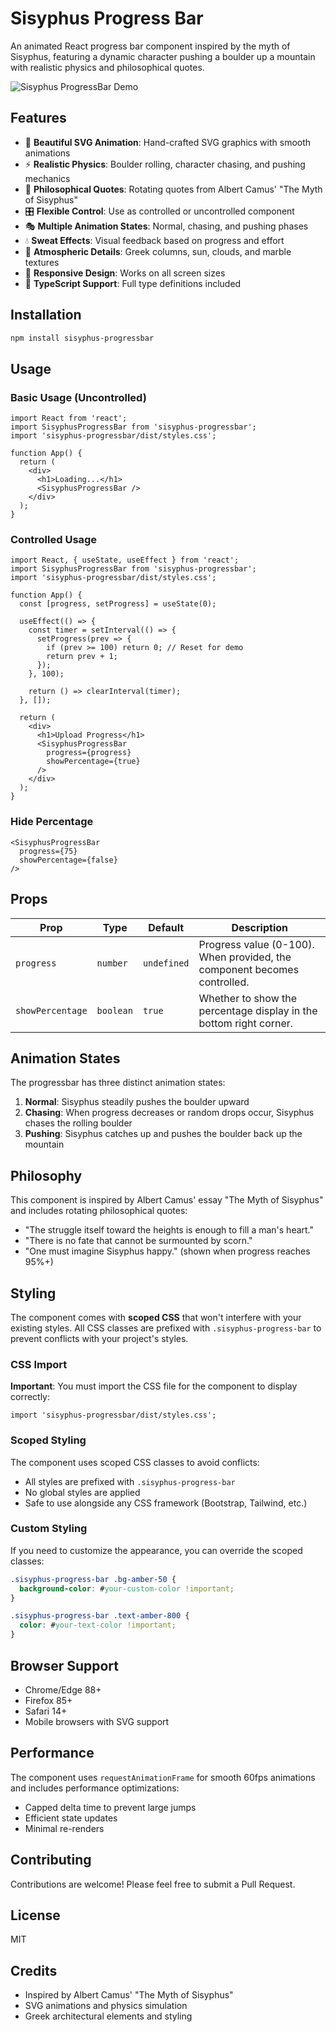 # Sisyphus Progress Bar

An animated React progress bar component inspired by the myth of Sisyphus, featuring a dynamic character pushing a boulder up a mountain with realistic physics and philosophical quotes.

![Sisyphus ProgressBar Demo](https://via.placeholder.com/600x300/F59E0B/FFFFFF?text=Sisyphus+ProgressBar+Demo)

## Features

- 🎨 **Beautiful SVG Animation**: Hand-crafted SVG graphics with smooth animations
- ⚡ **Realistic Physics**: Boulder rolling, character chasing, and pushing mechanics
- 📖 **Philosophical Quotes**: Rotating quotes from Albert Camus' "The Myth of Sisyphus"
- 🎛️ **Flexible Control**: Use as controlled or uncontrolled component
- 🎭 **Multiple Animation States**: Normal, chasing, and pushing phases
- 💧 **Sweat Effects**: Visual feedback based on progress and effort
- 🌅 **Atmospheric Details**: Greek columns, sun, clouds, and marble textures
- 📱 **Responsive Design**: Works on all screen sizes
- 🎯 **TypeScript Support**: Full type definitions included

## Installation

```bash
npm install sisyphus-progressbar
```

## Usage

### Basic Usage (Uncontrolled)

```tsx
import React from 'react';
import SisyphusProgressBar from 'sisyphus-progressbar';
import 'sisyphus-progressbar/dist/styles.css';

function App() {
  return (
    <div>
      <h1>Loading...</h1>
      <SisyphusProgressBar />
    </div>
  );
}
```

### Controlled Usage

```tsx
import React, { useState, useEffect } from 'react';
import SisyphusProgressBar from 'sisyphus-progressbar';
import 'sisyphus-progressbar/dist/styles.css';

function App() {
  const [progress, setProgress] = useState(0);

  useEffect(() => {
    const timer = setInterval(() => {
      setProgress(prev => {
        if (prev >= 100) return 0; // Reset for demo
        return prev + 1;
      });
    }, 100);

    return () => clearInterval(timer);
  }, []);

  return (
    <div>
      <h1>Upload Progress</h1>
      <SisyphusProgressBar 
        progress={progress} 
        showPercentage={true} 
      />
    </div>
  );
}
```

### Hide Percentage

```tsx
<SisyphusProgressBar 
  progress={75} 
  showPercentage={false} 
/>
```

## Props

| Prop | Type | Default | Description |
|------|------|---------|-------------|
| `progress` | `number` | `undefined` | Progress value (0-100). When provided, the component becomes controlled. |
| `showPercentage` | `boolean` | `true` | Whether to show the percentage display in the bottom right corner. |

## Animation States

The progressbar has three distinct animation states:

1. **Normal**: Sisyphus steadily pushes the boulder upward
2. **Chasing**: When progress decreases or random drops occur, Sisyphus chases the rolling boulder
3. **Pushing**: Sisyphus catches up and pushes the boulder back up the mountain

## Philosophy

This component is inspired by Albert Camus' essay "The Myth of Sisyphus" and includes rotating philosophical quotes:

- "The struggle itself toward the heights is enough to fill a man's heart."
- "There is no fate that cannot be surmounted by scorn."
- "One must imagine Sisyphus happy." (shown when progress reaches 95%+)

## Styling

The component comes with **scoped CSS** that won't interfere with your existing styles. All CSS classes are prefixed with `.sisyphus-progress-bar` to prevent conflicts with your project's styles.

### CSS Import

**Important**: You must import the CSS file for the component to display correctly:

```tsx
import 'sisyphus-progressbar/dist/styles.css';
```

### Scoped Styling

The component uses scoped CSS classes to avoid conflicts:
- All styles are prefixed with `.sisyphus-progress-bar`
- No global styles are applied
- Safe to use alongside any CSS framework (Bootstrap, Tailwind, etc.)

### Custom Styling

If you need to customize the appearance, you can override the scoped classes:

```css
.sisyphus-progress-bar .bg-amber-50 {
  background-color: #your-custom-color !important;
}

.sisyphus-progress-bar .text-amber-800 {
  color: #your-text-color !important;
}
```

## Browser Support

- Chrome/Edge 88+
- Firefox 85+
- Safari 14+
- Mobile browsers with SVG support

## Performance

The component uses `requestAnimationFrame` for smooth 60fps animations and includes performance optimizations:
- Capped delta time to prevent large jumps
- Efficient state updates
- Minimal re-renders

## Contributing

Contributions are welcome! Please feel free to submit a Pull Request.

## License

MIT

## Credits

- Inspired by Albert Camus' "The Myth of Sisyphus"
- SVG animations and physics simulation
- Greek architectural elements and styling
